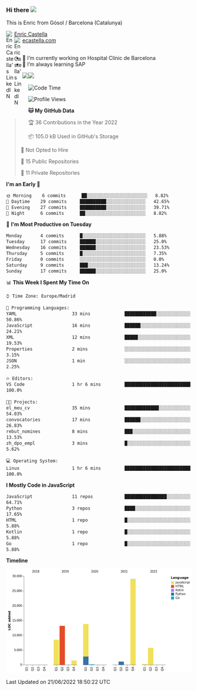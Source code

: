 ### Hi there <img src="https://media.giphy.com/media/hvRJCLFzcasrR4ia7z/giphy.gif" width="25px">

This is Enric from Gósol / Barcelona (Catalunya) 

<a href="https://www.linkedin.com/in/enric-castella/">
  <img align="left" alt="Enric Castella's LinkedIN" width="22px" src="https://raw.githubusercontent.com/peterthehan/peterthehan/master/assets/linkedin.svg" />
  Enric Castella
</a><br>

<a href="https://www.linkedin.com/in/enric-castella/">
  <img align="left" alt="Enric Castella's LinkedIN" width="22px" src="https://cdn-icons-png.flaticon.com/128/2034/2034607.png" />
  ecastella.com
</a><br><br>

- 🔭 I’m currently working on Hospital Clínic de Barcelona
- 🌱 I’m always learning SAP

<img align="left" height="170" src="https://github-readme-stats.vercel.app/api/top-langs/?username=enric11&layout=compact">

<img height="170" src="https://github-readme-stats.vercel.app/api?username=enric11&count_private=true&show_icons=true">

<!--START_SECTION:waka-->
![Code Time](http://img.shields.io/badge/Code%20Time-0%20secs-blue)

![Profile Views](http://img.shields.io/badge/Profile%20Views-3-blue)

**🐱 My GitHub Data** 

> 🏆 36 Contributions in the Year 2022
 > 
> 📦 105.0 kB Used in GitHub's Storage 
 > 
> 🚫 Not Opted to Hire
 > 
> 📜 15 Public Repositories 
 > 
> 🔑 11 Private Repositories  
 > 
**I'm an Early 🐤** 

```text
🌞 Morning    6 commits      ██░░░░░░░░░░░░░░░░░░░░░░░   8.82% 
🌆 Daytime    29 commits     ██████████░░░░░░░░░░░░░░░   42.65% 
🌃 Evening    27 commits     ██████████░░░░░░░░░░░░░░░   39.71% 
🌙 Night      6 commits      ██░░░░░░░░░░░░░░░░░░░░░░░   8.82%

```
📅 **I'm Most Productive on Tuesday** 

```text
Monday       4 commits      █░░░░░░░░░░░░░░░░░░░░░░░░   5.88% 
Tuesday      17 commits     ██████░░░░░░░░░░░░░░░░░░░   25.0% 
Wednesday    16 commits     ██████░░░░░░░░░░░░░░░░░░░   23.53% 
Thursday     5 commits      █░░░░░░░░░░░░░░░░░░░░░░░░   7.35% 
Friday       0 commits      ░░░░░░░░░░░░░░░░░░░░░░░░░   0.0% 
Saturday     9 commits      ███░░░░░░░░░░░░░░░░░░░░░░   13.24% 
Sunday       17 commits     ██████░░░░░░░░░░░░░░░░░░░   25.0%

```


📊 **This Week I Spent My Time On** 

```text
⌚︎ Time Zone: Europe/Madrid

💬 Programming Languages: 
YAML                     33 mins             ████████████░░░░░░░░░░░░░   50.86% 
JavaScript               16 mins             ██████░░░░░░░░░░░░░░░░░░░   24.21% 
XML                      12 mins             █████░░░░░░░░░░░░░░░░░░░░   19.53% 
Properties               2 mins              ░░░░░░░░░░░░░░░░░░░░░░░░░   3.15% 
JSON                     1 min               ░░░░░░░░░░░░░░░░░░░░░░░░░   2.25%

🔥 Editors: 
VS Code                  1 hr 6 mins         █████████████████████████   100.0%

🐱‍💻 Projects: 
el_meu_cv                35 mins             █████████████░░░░░░░░░░░░   54.03% 
convocatories            17 mins             ██████░░░░░░░░░░░░░░░░░░░   26.83% 
rebut_nomines            8 mins              ███░░░░░░░░░░░░░░░░░░░░░░   13.53% 
zh_dpo_empl              3 mins              █░░░░░░░░░░░░░░░░░░░░░░░░   5.62%

💻 Operating System: 
Linux                    1 hr 6 mins         █████████████████████████   100.0%

```

**I Mostly Code in JavaScript** 

```text
JavaScript               11 repos            ████████████████░░░░░░░░░   64.71% 
Python                   3 repos             ████░░░░░░░░░░░░░░░░░░░░░   17.65% 
HTML                     1 repo              █░░░░░░░░░░░░░░░░░░░░░░░░   5.88% 
Kotlin                   1 repo              █░░░░░░░░░░░░░░░░░░░░░░░░   5.88% 
Go                       1 repo              █░░░░░░░░░░░░░░░░░░░░░░░░   5.88%

```


**Timeline**

![Chart not found](https://raw.githubusercontent.com/enric11/enric11/main/charts/bar_graph.png) 


 Last Updated on 21/06/2022 18:50:22 UTC
<!--END_SECTION:waka-->

<!-- ![](https://visitor-badge.glitch.me/badge?page_id=enric11.enric11) -->
